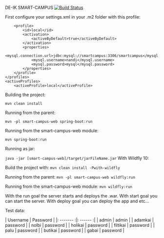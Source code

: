 DE-IK SMART-CAMPUS [![Build Status](https://travis-ci.org/DE-IK-Smart-Campus/DE-IK-Smart-Campus-Web.svg?branch=master)](https://travis-ci.org/DE-IK-Smart-Campus/DE-IK-Smart-Campus-Web)

First configure your settings.xml in your .m2 folder with this profile:
> <profiles>
		<profile>
			<id>local</id>
			<activation>
				<activeByDefault>true</activeByDefault>
			</activation>
			<properties>
				<mysql.connection.url>jdbc:mysql://smartcampus:3306/smartcampus</mysql.connection.url>
				<mysql.username>nandi</mysql.username>
				<mysql.password>mysql</mysql.password>
			</properties>
		</profile>
	</profiles>
	<activeProfiles>
		<activeProfile>local</activeProfile>
> 	</activeProfiles>


Building the project:

`mvn clean install`

Running from the parent:

`mvn -pl smart-campus-web spring-boot:run`

Running from the smart-campus-web module:

`mvn spring-boot:run`

Running as jar:

`java -jar [smart-campus-web]/target/jarFileName.jar`
With Wildfly 10:

Build the project with:
`mvn clean install -Pwith-wildfly`

Running from the parent:
`mvn -pl smart-campus-web wildfly:run`

Running from the smart-campus-web module:
`mvn wildfly:run`

With the run goal the server starts and deploys the .war.
With start goal you can start the server.
With deploy goal you can deploy the app and etc...


Test data:

|  Username  |  Password  |
|: -------  :|:  ------  :|
|  admin  |  admin  |
|  adamkai  |  password  |
|  nolbi  |  password  |
|  holikai  |  password  |
|  filtikai  |  password  |
|  palu  |  password  |
|  butikai  |  password  |
|  gabai  |  password  |